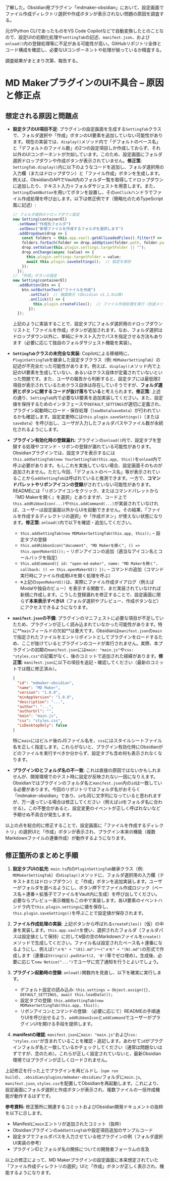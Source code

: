 了解した。Obsidian用プラグイン「mdmaker-obsidian」において、設定画面でファイル作成ディレクトリ選択や作成ボタンが表示されない問題の原因を調査する。

元がPython CLIであったものをVS Code Copilotなどで自動変換したとのことなので、設定UIの初期化処理や`settingTab`の記述、`manifest.json`、および`onload()`内の登録処理等に不足がある可能性が高い。GitHubリポジトリ全体とコード構成を確認し、必要なUIコンポーネントや処理が揃っているか精査する。

調査結果がまとまり次第、報告する。


# MD MakerプラグインのUI不具合 – 原因と修正点

## 想定される原因と問題点

* **設定タブのUI項目不足**: プラグインの設定画面を生成する`SettingTab`クラスで、フォルダ選択や「作成」ボタンのUI要素を追加していない可能性があります。現在の実装では、`display()`メソッド内で「デフォルトのベース名」と「デフォルトのファイル数」の2つの設定項目しか作成しておらず、それ以外のUIコンポーネントが欠如しています。このため、設定画面にフォルダ選択ドロップダウンや作成ボタンが表示されていません。**修正策**: `SettingTab.display()`内に以下のようなコードを追加し、フォルダ選択用の入力欄（またはドロップダウン）と「ファイル作成」ボタンを生成します。例えば、ObsidianのAPIでVault内のフォルダ一覧を取得してドロップダウンに追加したり、テキスト入力＋フォルダサジェストを用意します。また、`Setting`の`addButton`を用いてボタンを設置し、その`onClick`ハンドラでファイル作成処理を呼び出します。以下は修正例です（簡略化のためTypeScript風に記述）:

  ```ts
  // フォルダ選択のドロップダウン設定
  new Setting(containerEl)
    .setName("作成先フォルダ")
    .setDesc("新規ファイルを作成するフォルダを選択します")
    .addDropdown(drop => {
      const folders = this.app.vault.getAllLoadedFiles().filter(f => f instanceof TFolder);
      folders.forEach(folder => drop.addOption(folder.path, folder.path));  // 各フォルダのパスをオプションに追加
      drop.setValue(this.plugin.settings.targetFolder || "");              // 現在の設定値を選択状態に
      drop.onChange(async (value) => {
        this.plugin.settings.targetFolder = value;
        await this.plugin.saveSettings();  // 設定を保存
      });
    });
  // 「作成」ボタンの設定
  new Setting(containerEl)
    .addButton(btn => {
      btn.setButtonText("ファイルを作成")
         .setCta()  // 強調表示 (Obsidian v1.1.0以降)
         .onClick(() => {
           this.plugin.createFiles();  // ファイル作成処理を実行（別途メソッド実装）
         });
    });
  ```

  上記のように実装することで、設定タブにフォルダ選択用のドロップダウンリストと「ファイルを作成」ボタンが追加されます。なお、フォルダ選択はドロップダウン以外に、単純にテキスト入力でパスを指定させる方法もあります（必要に応じて独自のフォルダサジェスト機能を実装）。

* **`SettingTab`クラスの未完全な実装**: Copilotによる移植時に、`PluginSettingTab`を継承した設定タブクラス（例: `MDMakerSettingTab`）の記述が不完全だった可能性があります。例えば、`display()`メソッド内で上記のUI要素を生成していない、あるいはクラス自体が定義されていないといった問題です。また、ユーザの報告から判断すると、設定タブには最低限2項目が表示されているためクラス自体は存在していそうですが、**フォルダ選択とボタンに関するコードが抜け落ちている**と考えられます。**修正策**: 上述の通り、`SettingTab`内で必要なUI要素を追加実装してください。また、設定値を保持するためのインタフェースや`DEFAULT_SETTINGS`が適切に定義され、プラグイン起動時にロード・保存処理（`loadData`/`saveData`）が行われているかも確認します。設定変更時には`this.plugin.saveSettings()`（または`saveData`）を呼び出し、ユーザが入力したフォルダパスやファイル数が永続化されるようにします。

* **プラグイン有効化時の登録漏れ**: プラグインの`onload()`内で、設定タブを登録する処理やコマンド・リボンの登録が漏れている可能性があります。Obsidianプラグインでは、設定タブを表示するには`this.addSettingTab(new YourSettingTab(this.app, this))`を`onload`内で呼ぶ必要があります。もしこれを実施していない場合、設定画面そのものが追加されません。ただし今回、「デフォルトのベース名」等が表示されていることから`addSettingTab`は呼ばれていると推測できます。一方で、**コマンドパレットやリボンアイコンの登録**がされていない可能性があります。READMEには「リボンアイコンをクリック、またはコマンドパレットから『MD Makerを開く』を選択」とありますが、コード上で`this.addRibbonIcon(...)`や`this.addCommand(...)`が実装されていなければ、ユーザーは設定画面以外からUIを起動できません。その結果、「ファイルを作成するディレクトリの選択」や「作成ボタン」が使えない状態になります。**修正策**: `onload()`内で以下を確認・追加してください。

  * `this.addSettingTab(new MDMakerSettingTab(this.app, this));` – 設定タブの登録
  * `this.addRibbonIcon("document", "MD Makerを開く", () => this.openMakerUI());` – リボンアイコンの追加（適当なアイコン名とコールバックを指定）
  * `this.addCommand({ id: "open-md-maker", name: "MD Makerを開く", callback: () => this.openMakerUI() });` – コマンドの追加（コマンド実行時にファイル作成用UIを開く処理を呼ぶ）
  * ※上記の`openMakerUI()`は、実際にファイル作成ダイアログ（例えばModalや独自のビュー）を表示する関数で、まだ実装されていなければ新規に作成します。こうした登録漏れを修正することで、設定画面に限らず**本来表示すべきUI**（フォルダ選択やプレビュー、作成ボタンなど）にアクセスできるようになります。

* **`manifest.json`の不備**: プラグインのマニフェストに必要な項目が不足していたため、プラグインが正しく読み込まれていなかった可能性があります。特に\*\*`main`フィールドの欠如\*\*は重大です。Obsidianは`manifest.json`の`main`で指定されたファイルをエントリポイントとしてプラグインをロードするため、ここが抜けているとプラグインのコードが実行されません。実際、本プラグインの初期の`manifest.json`には`main: "main.js"`や`css: "styles.css"`の記載がなく、後のコミットで追加された経緯があります。**修正策**: `manifest.json`に以下の項目を追記・確認してください（最新のコミットでは既に修正済み）。

  ```json
  {
    "id": "mdmaker-obsidian",
    "name": "MD Maker",
    "version": "1.0.0",
    "minAppVersion": "1.0.0",
    "description": "...",
    "author": "...",
    "authorUrl": "",
    "main": "main.js",
    "css": "styles.css",
    "isDesktopOnly": false
  }
  ```

  特に`main`にはビルド後のJSファイル名を、`css`にはスタイルシートファイル名を正しく指定します。これらがないと、プラグイン有効化時にObsidianがどのファイルを実行すべきか分からず、設定タブも含め何も表示されなくなります。

* **プラグインIDとフォルダ名の不一致**: これは直接の原因ではないかもしれませんが、開発環境でのテスト時に設定が反映されない一因になりえます。Obsidianではプラグインのフォルダ名と`manifest.json`内の`id`は一致している必要があります。今回のリポジトリではフォルダ名がおそらく「mdmaker-obsidian」であり、`id`も同じ文字列になっていると思われますが、万一違っている場合は修正してください（例えば`id`をフォルダ名に合わせる）。この不整合があると、設定変更のイベントが正しく呼ばれないなど予期せぬ不具合が発生します。

以上の点を総合的に修正することで、設定画面に「ファイルを作成するディレクトリ」の選択UIと「作成」ボタンが表示され、プラグイン本来の機能（複数Markdownファイルの連番作成）が動作するようになります。

## 修正箇所のまとめと手順

1. **設定タブUIの拡充**: `main.ts`内の`PluginSettingTab`継承クラス（例: `MDMakerSettingTab`）の`display()`メソッドに、フォルダ選択用の入力欄（テキストまたはドロップダウン）と「作成」ボタンを追加実装します。ユーザーがフォルダを選べるようにし、ボタン押下でファイル作成ロジック（ベース名＋連番＋拡張子でファイルをVault内に生成）を呼び出してください。必要ならプレビュー表示機能もこの中で実装します。各UI要素のイベントハンドラ内で`this.plugin.settings`に値を保存し、`this.plugin.saveSettings()`を呼ぶことで設定値が保存されます。

2. **ファイル作成処理の実装**: 上記ボタンから呼ばれる`createFiles()`（仮）の中身を実装します。`this.app.vault`を使い、選択されたフォルダ（フォルダパスは設定値として保持）に対して`N`個の空のMarkdownファイルを`create()`メソッドで生成してください。ファイル名は設定されたベース名＋連番になるようにし、例えば`("メモ" + "(01).md")`～`("メモ" + "(N).md")`の形式で作成します（連番は`String(i).padStart(2, '0')`等でゼロ埋め）。生成後、必要に応じて`new Notice("...")`でユーザに完了通知を行うとよいでしょう。

3. **プラグイン起動時の登録**: `onload()`関数内を見直し、以下を確実に実行します。

   * デフォルト設定の読み込み: `this.settings = Object.assign({}, DEFAULT_SETTINGS, await this.loadData());`
   * 設定タブの登録: `this.addSettingTab(new MDMakerSettingTab(this.app, this));`
   * リボンアイコンとコマンドの登録: （必要に応じて）READMEの手順通りUIを呼び出せるよう、`addRibbonIcon`と`addCommand`でユーザーがプラグインUIを開ける手段を提供します。

4. **manifestの確認**: `manifest.json`に`main: "main.js"`および`css: "styles.css"`が含まれていることを確認・追記します。あわせて`id`がプラグインフォルダ名と一致しているかチェックしてください（通常は問題ないはずですが、念のため）。これらが正しく設定されていないと、最新Obsidian環境ではプラグインが正しくロードされません。

上記修正を行った上でプラグインを再ビルドし（`npm run build`）、`.obsidian/plugins/mdmaker-obsidian/`フォルダに`main.js`, `manifest.json`, `styles.css`を配置してObsidianを再起動します。これにより、設定画面にフォルダ選択と作成ボタンが表示され、複数ファイルの一括作成機能が動作するはずです。

**参考資料:** 修正箇所に関連するコミットおよびObsidian開発ドキュメントの抜粋を以下に示します。

* Manifestに`main`エントリが追加されたコミット（抜粋）
* Obsidianプラグインの`addSettingTab`や設定項目追加のサンプルコード
* 設定タブでフォルダパスを入力させている他プラグインの例（フォルダ選択UI実装の参考）
* プラグインIDとフォルダ名の関係についての開発者フォーラムの言及

以上の修正によって、MD Makerプラグインの設定画面に本来想定されていた「ファイル作成ディレクトリの選択」UIと「作成」ボタンが正しく表示され、機能するようになります。
